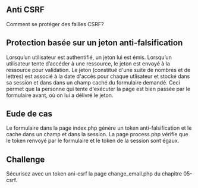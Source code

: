 ## Anti CSRF

Comment se protéger des failles CSRF?

## Protection basée sur un jeton anti-falsification

Lorsqu’un utilisateur est authentifié, un jeton lui est émis. Lorsqu’un utilisateur tente d’accéder à une ressource, le jeton est envoyé à la ressource pour validation. Le jeton (constitué d'une suite de nombres et de lettres) est associé à la date d'accès pour chaque utlisateur et stocké dans sa session et dans dans un champ caché du formulaire demandé. Ceci permet que la personne qui tente d'exécuter la page est bien passée par le formulaire avant, où on lui a délivré le jeton.

## Eude de cas

Le formulaire dans la page index.php génère un token anti-falsification et le cache dans un champ et dans la session. La page process.php vérifie que le token renvoyé par le formulaire et le token de la session sont égaux. 

## Challenge

Sécurisez avec un token ani-csrf la page change_email.php du chapitre 05-csrf. 
